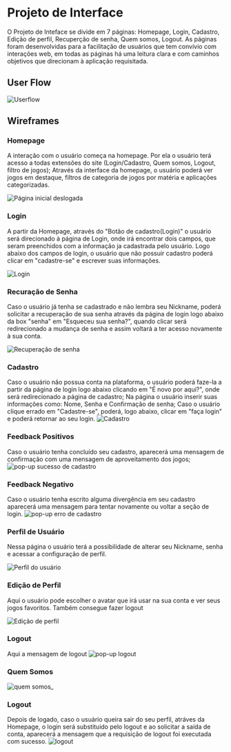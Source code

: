 
# Projeto de Interface

  O Projeto de Inteface se divide em 7 páginas: Homepage, Login, Cadastro, Edição de perfil, Recuperção de senha, Quem somos, Logout. As páginas foram desenvolvidas para a facilitação de usuários que tem convívio com interações web, em todas as páginas há uma leitura clara e com caminhos objetivos que direcionam à aplicação requisitada.

## User Flow

![Userflow](https://user-images.githubusercontent.com/97120244/198099275-05265b1f-ae8b-4a05-abb8-de27637130d2.png)








## Wireframes

### Homepage
A interação com o usuário começa na homepage. Por ela o usuário terá acesso a todas extensões do site (Login/Cadastro, Quem somos, Logout, filtro de jogos); Através da interface da homepage, o usuário poderá ver jogos em destaque, filtros de categoria de jogos por matéria e aplicações categorizadas.    
  
![Página inicial deslogada](https://user-images.githubusercontent.com/97120244/198099761-86363788-9cb4-4b50-997b-d479948e1bfc.png)


### Login
A partir da Homepage, através do "Botão de cadastro(Login)" o usuário será direcionado à página de Login, onde irá encontrar dois campos, que seram preenchidos com a informação ja cadastrada pelo usuário. Logo abaixo dos campos de login, o usuário que não possuir cadastro poderá clicar em "cadastre-se" e escrever suas informações.

![Login](https://user-images.githubusercontent.com/97120244/198100148-806ea8ef-d94c-4da1-b595-155fadadede4.png) 

### Recuração de Senha
Caso o usuário já tenha se cadastrado e não lembra seu Nickname, poderá solicitar a recuperação de sua senha através da página de login logo abaixo da box "senha" em "Esqueceu sua senha?", quando clicar será redirecionado a mudança de senha e assim voltará a ter acesso novamente à sua conta.

![Recuperação de senha](https://user-images.githubusercontent.com/97120244/198101618-425b947a-1831-45cf-8701-e02fd1a8cf51.png)


### Cadastro
Caso o usuário não possua conta na plataforma, o usuário poderá faze-la a partir da página de login logo abaixo clicando em "É novo por aqui?", onde será redirecionado a página de cadastro; Na página o usuário inserir suas informações como: Nome, Senha e Confirmação de senha; Caso o usuário clique errado em "Cadastre-se", poderá, logo abaixo, clicar em "faça login" e poderá retornar ao seu login. 
![Cadastro](https://user-images.githubusercontent.com/97120244/198102482-792bf029-195d-46c3-91cb-fe1f1b73c5e7.png)


### Feedback Positivos 
Caso o usuário tenha concluído seu cadastro, aparecerá uma mensagem de confirmação com uma mensagem de aproveitamento dos jogos;
![pop-up sucesso de cadastro](https://user-images.githubusercontent.com/97120244/198103081-964cebc9-6c53-4174-8904-25fa7f0a85dc.png)


### Feedback Negativo
Caso o usuário tenha escrito alguma divergência em seu cadastro aparecerá uma mensagem para tentar novamente ou voltar a seção de login.
![pop-up erro de cadastro](https://user-images.githubusercontent.com/97120244/198103395-a12a79df-ecbb-4e67-a5db-0a0c1c805c95.png)


### Perfil de Usuário
Nessa página o usuário terá a possibilidade de alterar seu Nickname, senha e acessar a configuração de perfil.

![Perfil do usuário](https://user-images.githubusercontent.com/97120244/198103917-75a80edf-8f3d-408a-9ccc-e61defc8d74b.png)

### Edição de Perfil
Aqui o usuário pode escolher o avatar que irá usar na sua conta e ver seus jogos favoritos. Também consegue fazer logout

![Edição de perfil](https://user-images.githubusercontent.com/97120244/198106074-2b1e1864-ea42-4ae3-ada9-abfedb6be358.png)

### Logout
Aqui a mensagem de logout
![pop-up logout](https://user-images.githubusercontent.com/97120244/198108175-3caa4b8f-31fc-40c0-8578-00d8b2ff951f.png)



### Quem Somos

![quem somos_](https://user-images.githubusercontent.com/97120244/194676061-af0bf0a7-ebd9-4b05-9700-e45ea8b1675e.png)

### Logout
Depois de logado, caso o usuário queira sair do seu perfil, atráves da Homepage, o login será substituido pelo logout e ao solicitar a saída de conta, aparecerá a mensagem que a requisição de logout foi executada com sucesso.
![logout](https://user-images.githubusercontent.com/111810318/194677569-b6988a58-ff8a-47a3-bc54-edd2739f9a73.png)

